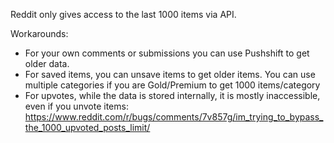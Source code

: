 Reddit only gives access to the last 1000 items via API.

Workarounds:
* For your own comments or submissions you can use Pushshift to get older data.
* For saved items, you can unsave items to get older items. You can use multiple categories if you are Gold/Premium to get 1000 items/category
* For upvotes, while the data is stored internally, it is mostly inaccessible, even if you unvote items: https://www.reddit.com/r/bugs/comments/7v857g/im_trying_to_bypass_the_1000_upvoted_posts_limit/
